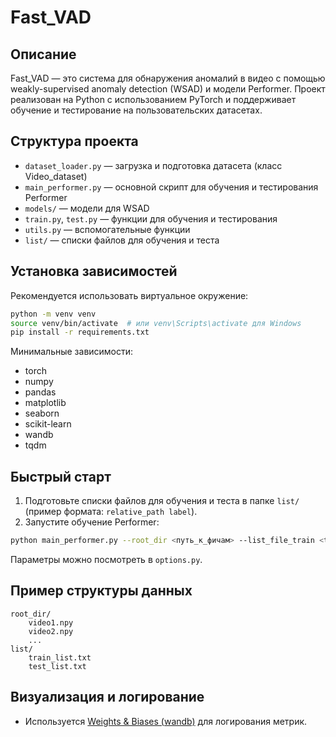 # Fast_VAD

## Описание
Fast_VAD — это система для обнаружения аномалий в видео с помощью weakly-supervised anomaly detection (WSAD) и модели Performer. Проект реализован на Python с использованием PyTorch и поддерживает обучение и тестирование на пользовательских датасетах.

## Структура проекта
- `dataset_loader.py` — загрузка и подготовка датасета (класс Video_dataset)
- `main_performer.py` — основной скрипт для обучения и тестирования Performer
- `models/` — модели для WSAD
- `train.py`, `test.py` — функции для обучения и тестирования
- `utils.py` — вспомогательные функции
- `list/` — списки файлов для обучения и теста

## Установка зависимостей
Рекомендуется использовать виртуальное окружение:

```bash
python -m venv venv
source venv/bin/activate  # или venv\Scripts\activate для Windows
pip install -r requirements.txt
```

Минимальные зависимости:
- torch
- numpy
- pandas
- matplotlib
- seaborn
- scikit-learn
- wandb
- tqdm

## Быстрый старт
1. Подготовьте списки файлов для обучения и теста в папке `list/` (пример формата: `relative_path label`).
2. Запустите обучение Performer:

```bash
python main_performer.py --root_dir <путь_к_фичам> --list_file_train <train_list.txt> --list_file_test <test_list.txt> --num_segments 32 --len_feature 1024 --batch_size 16 --num_workers 4 --version exp1
```

Параметры можно посмотреть в `options.py`.

## Пример структуры данных
```
root_dir/
    video1.npy
    video2.npy
    ...
list/
    train_list.txt
    test_list.txt
```

## Визуализация и логирование
- Используется [Weights & Biases (wandb)](https://wandb.ai/) для логирования метрик. 